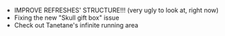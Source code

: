- IMPROVE REFRESHES' STRUCTURE!!! (very ugly to look at, right now)
- Fixing the new "Skull gift box" issue
- Check out Tanetane's infinite running area
